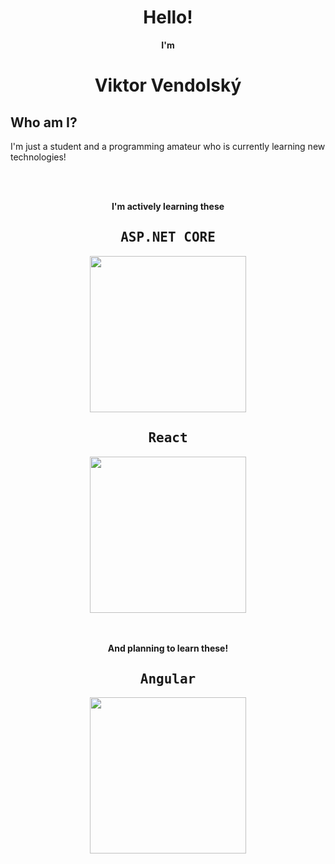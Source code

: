 <h1 align="center"><b>Hello!</b></h1>
<p align="center"><b>I'm</b></p>
<h1 align="center">Viktor Vendolský</h1>
<div>
  <h2>
    Who am I?
   </h2>
  <p>I'm just a student and a programming amateur who is currently learning new technologies!</p>
  
  <br>
  <br>
  
  <p align="center"><b>I'm actively learning these</b><p>
  <div>
    <div align="center">
      <kbd>
      <div>
        <h2>ASP.NET CORE</h2>
      </div>
      <div>
        <img src="https://upload.wikimedia.org/wikipedia/commons/thumb/e/ee/.NET_Core_Logo.svg/512px-.NET_Core_Logo.svg.png?20210328084203" height="250px"/>
      </div>
      </kbd>
      <kbd>
      <div>
        <h2>React</h2>
      </div>
      <div>
        <img src="https://upload.wikimedia.org/wikipedia/commons/thumb/a/a7/React-icon.svg/2300px-React-icon.svg.png" height="250px"/>
      </div>
      </kbd>
    </div>
  </div>
  
  <br>
  <br>
  
  <p align="center"><b>And planning to learn these!</b><p>
  <div>
    <div align="center">
      <kbd>
      <div>
        <h2>Angular</h2>
      </div>
      <div>
        <img src="https://upload.wikimedia.org/wikipedia/commons/5/50/Angular-logo.png?20210329163403" height="250px"/>
      </div>
      </kbd>
    </div>
  </div>
</div>

<!--
**ViktorVendolsky/ViktorVendolsky** is a ✨ _special_ ✨ repository because its `README.md` (this file) appears on your GitHub profile.

Here are some ideas to get you started:

- 🔭 I’m currently working on ...
- 🌱 I’m currently learning ...
- 👯 I’m looking to collaborate on ...
- 🤔 I’m looking for help with ...
- 💬 Ask me about ...
- 📫 How to reach me: ...
- 😄 Pronouns: ...
- ⚡ Fun fact: ...
-->
